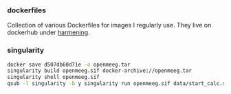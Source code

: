 ### dockerfiles

Collection of various Dockerfiles for images I regularly use.
They live on dockerhub under [harmening](https://hub.docker.com/u/harmening/).


### singularity
```bash
docker save d507db60d71e -o openmeeg.tar 
singularity build openmeeg.sif docker-archive://openmeeg.tar 
singularity shell openmeeg.sif
qsub -l singularity -b y singularity run openmeeg.sif data/start_calc.sh  
```

